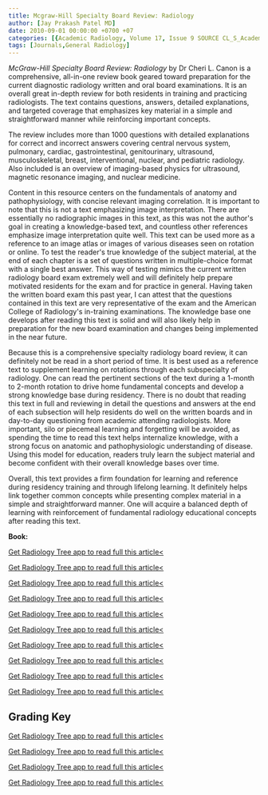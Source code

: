 ```yaml
---
title: Mcgraw-Hill Specialty Board Review: Radiology
author: [Jay Prakash Patel MD]
date: 2010-09-01 00:00:00 +0700 +07
categories: [{Academic Radiology, Volume 17, Issue 9 SOURCE CL_S_AcademicRadiologyVolume17Issue9 1}]
tags: [Journals,General Radiology]
---
```

_McGraw-Hill Specialty Board Review: Radiology_ by Dr Cheri L. Canon is a comprehensive, all-in-one review book geared toward preparation for the current diagnostic radiology written and oral board examinations. It is an overall great in-depth review for both residents in training and practicing radiologists. The text contains questions, answers, detailed explanations, and targeted coverage that emphasizes key material in a simple and straightforward manner while reinforcing important concepts.

The review includes more than 1000 questions with detailed explanations for correct and incorrect answers covering central nervous system, pulmonary, cardiac, gastrointestinal, genitourinary, ultrasound, musculoskeletal, breast, interventional, nuclear, and pediatric radiology. Also included is an overview of imaging-based physics for ultrasound, magnetic resonance imaging, and nuclear medicine.

Content in this resource centers on the fundamentals of anatomy and pathophysiology, with concise relevant imaging correlation. It is important to note that this is not a text emphasizing image interpretation. There are essentially no radiographic images in this text, as this was not the author's goal in creating a knowledge-based text, and countless other references emphasize image interpretation quite well. This text can be used more as a reference to an image atlas or images of various diseases seen on rotation or online. To test the reader's true knowledge of the subject material, at the end of each chapter is a set of questions written in multiple-choice format with a single best answer. This way of testing mimics the current written radiology board exam extremely well and will definitely help prepare motivated residents for the exam and for practice in general. Having taken the written board exam this past year, I can attest that the questions contained in this text are very representative of the exam and the American College of Radiology's in-training examinations. The knowledge base one develops after reading this text is solid and will also likely help in preparation for the new board examination and changes being implemented in the near future.

Because this is a comprehensive specialty radiology board review, it can definitely not be read in a short period of time. It is best used as a reference text to supplement learning on rotations through each subspecialty of radiology. One can read the pertinent sections of the text during a 1-month to 2-month rotation to drive home fundamental concepts and develop a strong knowledge base during residency. There is no doubt that reading this text in full and reviewing in detail the questions and answers at the end of each subsection will help residents do well on the written boards and in day-to-day questioning from academic attending radiologists. More important, silo or piecemeal learning and forgetting will be avoided, as spending the time to read this text helps internalize knowledge, with a strong focus on anatomic and pathophysiologic understanding of disease. Using this model for education, readers truly learn the subject material and become confident with their overall knowledge bases over time.

Overall, this text provides a firm foundation for learning and reference during residency training and through lifelong learning. It definitely helps link together common concepts while presenting complex material in a simple and straightforward manner. One will acquire a balanced depth of learning with reinforcement of fundamental radiology educational concepts after reading this text.

**Book:**

[Get Radiology Tree app to read full this article<](https://clinicalpub.com/app)

[Get Radiology Tree app to read full this article<](https://clinicalpub.com/app)

[Get Radiology Tree app to read full this article<](https://clinicalpub.com/app)

[Get Radiology Tree app to read full this article<](https://clinicalpub.com/app)

[Get Radiology Tree app to read full this article<](https://clinicalpub.com/app)

[Get Radiology Tree app to read full this article<](https://clinicalpub.com/app)

[Get Radiology Tree app to read full this article<](https://clinicalpub.com/app)

[Get Radiology Tree app to read full this article<](https://clinicalpub.com/app)

[Get Radiology Tree app to read full this article<](https://clinicalpub.com/app)

[Get Radiology Tree app to read full this article<](https://clinicalpub.com/app)

## Grading Key

[Get Radiology Tree app to read full this article<](https://clinicalpub.com/app)

[Get Radiology Tree app to read full this article<](https://clinicalpub.com/app)

[Get Radiology Tree app to read full this article<](https://clinicalpub.com/app)

[Get Radiology Tree app to read full this article<](https://clinicalpub.com/app)
